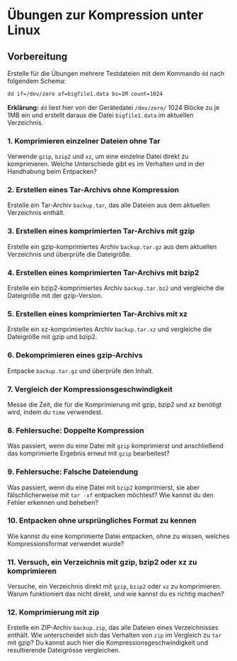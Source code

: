 # Übungen zur Kompression unter Linux

## Vorbereitung

Erstelle für die Übungen mehrere Testdateien mit dem Kommando `dd` nach folgendem Schema:
```bash
dd if=/dev/zero of=bigfile1.data bs=1M count=1024
```
**Erklärung:** `dd` liest hier von der Gerätedatei `/dev/zero/` 1024 Blöcke zu je 1MB ein und erstellt daraus die Datei `bigfile1.data` im aktuellen Verzeichnis.

### 1. Komprimieren einzelner Dateien ohne Tar
Verwende `gzip`, `bzip2` und `xz`, um eine einzelne Datei direkt zu komprimieren. Welche Unterschiede gibt es im Verhalten und in der Handhabung beim Entpacken?

### 2. Erstellen eines Tar-Archivs ohne Kompression
Erstelle ein Tar-Archiv `backup.tar`, das alle Dateien aus dem aktuellen Verzeichnis enthält.

### 3. Erstellen eines komprimierten Tar-Archivs mit gzip
Erstelle ein gzip-komprimiertes Archiv `backup.tar.gz` aus dem aktuellen Verzeichnis und überprüfe die Dateigröße.

### 4. Erstellen eines komprimierten Tar-Archivs mit bzip2
Erstelle ein bzip2-komprimiertes Archiv `backup.tar.bz2` und vergleiche die Dateigröße mit der gzip-Version.

### 5. Erstellen eines komprimierten Tar-Archivs mit xz
Erstelle ein xz-komprimiertes Archiv `backup.tar.xz` und vergleiche die Dateigröße mit gzip und bzip2.

### 6. Dekomprimieren eines gzip-Archivs
Entpacke `backup.tar.gz` und überprüfe den Inhalt.

### 7. Vergleich der Kompressionsgeschwindigkeit
Messe die Zeit, die für die Komprimierung mit gzip, bzip2 und xz benötigt wird, indem du `time` verwendest.

### 8. Fehlersuche: Doppelte Kompression
Was passiert, wenn du eine Datei mit `gzip` komprimierst und anschließend das komprimierte Ergebnis erneut mit `gzip` bearbeitest?

### 9. Fehlersuche: Falsche Dateiendung
Was passiert, wenn du eine Datei mit `bzip2` komprimierst, sie aber fälschlicherweise mit `tar -xf` entpacken möchtest? Wie kannst du den Fehler erkennen und beheben?

### 10. Entpacken ohne ursprüngliches Format zu kennen
Wie kannst du eine komprimierte Datei entpacken, ohne zu wissen, welches Kompressionsformat verwendet wurde?

### 11. Versuch, ein Verzeichnis mit gzip, bzip2 oder xz zu komprimieren
Versuche, ein Verzeichnis direkt mit `gzip`, `bzip2` oder `xz` zu komprimieren. Warum funktioniert das nicht direkt, und wie kannst du es richtig machen?

### 12. Komprimierung mit zip
Erstelle ein ZIP-Archiv `backup.zip`, das alle Dateien eines Verzeichnisses enthält. Wie unterscheidet sich das Verhalten von `zip` im Vergleich zu `tar` mit gzip? Du kannst auch hier die Kompressionsgeschwindigkeit und resultierende Dateigrösse vergleichen.


